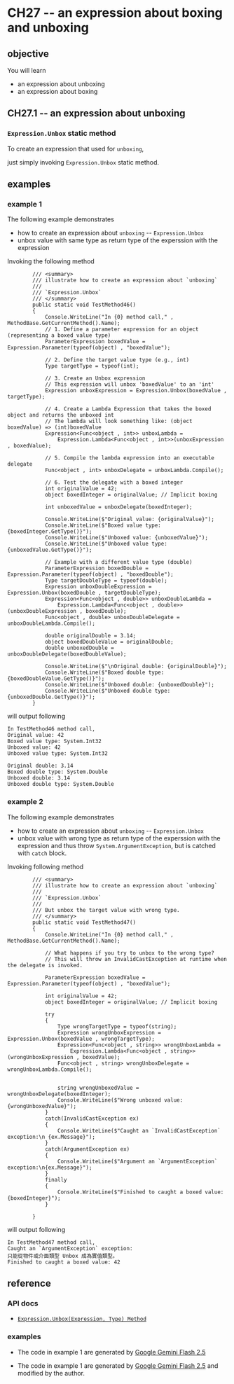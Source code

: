 # CH27 -- an expression about boxing and unboxing
## objective
You will learn

+ an expression about unboxing
+ an expression about boxing

## CH27.1 -- an expression about unboxing
### `Expression.Unbox` static method
To create an expression that used for `unboxing`, 

just simply invoking `Expression.Unbox` static method.

## examples
### example 1
The following example demonstrates

+ how to create an expression about `unboxing` -- `Expression.Unbox`
+ unbox value with same type as return type of the experssion with the expression

Invoking the following method

```
        /// <summary>
        /// illustrate how to create an expression about `unboxing` 
        /// 
        /// `Expression.Unbox`
        /// </summary>
        public static void TestMethod46()
        {
            Console.WriteLine("In {0} method call," , MethodBase.GetCurrentMethod().Name);
            // 1. Define a parameter expression for an object (representing a boxed value type)
            ParameterExpression boxedValue = Expression.Parameter(typeof(object) , "boxedValue");

            // 2. Define the target value type (e.g., int)
            Type targetType = typeof(int);

            // 3. Create an Unbox expression
            // This expression will unbox 'boxedValue' to an 'int'
            Expression unboxExpression = Expression.Unbox(boxedValue , targetType);

            // 4. Create a Lambda Expression that takes the boxed object and returns the unboxed int
            // The lambda will look something like: (object boxedValue) => (int)boxedValue
            Expression<Func<object , int>> unboxLambda =
                Expression.Lambda<Func<object , int>>(unboxExpression , boxedValue);

            // 5. Compile the lambda expression into an executable delegate
            Func<object , int> unboxDelegate = unboxLambda.Compile();

            // 6. Test the delegate with a boxed integer
            int originalValue = 42;
            object boxedInteger = originalValue; // Implicit boxing

            int unboxedValue = unboxDelegate(boxedInteger);

            Console.WriteLine($"Original value: {originalValue}");
            Console.WriteLine($"Boxed value type: {boxedInteger.GetType()}");
            Console.WriteLine($"Unboxed value: {unboxedValue}");
            Console.WriteLine($"Unboxed value type: {unboxedValue.GetType()}");

            // Example with a different value type (double)
            ParameterExpression boxedDouble = Expression.Parameter(typeof(object) , "boxedDouble");
            Type targetDoubleType = typeof(double);
            Expression unboxDoubleExpression = Expression.Unbox(boxedDouble , targetDoubleType);
            Expression<Func<object , double>> unboxDoubleLambda =
                Expression.Lambda<Func<object , double>>(unboxDoubleExpression , boxedDouble);
            Func<object , double> unboxDoubleDelegate = unboxDoubleLambda.Compile();

            double originalDouble = 3.14;
            object boxedDoubleValue = originalDouble;
            double unboxedDouble = unboxDoubleDelegate(boxedDoubleValue);

            Console.WriteLine($"\nOriginal double: {originalDouble}");
            Console.WriteLine($"Boxed double type: {boxedDoubleValue.GetType()}");
            Console.WriteLine($"Unboxed double: {unboxedDouble}");
            Console.WriteLine($"Unboxed double type: {unboxedDouble.GetType()}");
        }
```

will output following

```
In TestMethod46 method call,
Original value: 42
Boxed value type: System.Int32
Unboxed value: 42
Unboxed value type: System.Int32

Original double: 3.14
Boxed double type: System.Double
Unboxed double: 3.14
Unboxed double type: System.Double
```

### example 2
The following example demonstrates

+ how to create an expression about `unboxing` -- `Expression.Unbox`
+ unbox value with wrong type as return type of the experssion with the expression and thus throw `System.ArgumentException`, but is catched with `catch` block.


Invoking following method

```
        /// <summary>
        /// illustrate how to create an expression about `unboxing` 
        /// 
        /// `Expression.Unbox`
        /// 
        /// But unbox the target value with wrong type.
        /// </summary>
        public static void TestMethod47()
        {
            Console.WriteLine("In {0} method call," , MethodBase.GetCurrentMethod().Name);

            // What happens if you try to unbox to the wrong type?
            // This will throw an InvalidCastException at runtime when the delegate is invoked.

            ParameterExpression boxedValue = Expression.Parameter(typeof(object) , "boxedValue");

            int originalValue = 42;
            object boxedInteger = originalValue; // Implicit boxing

            try
            {
                Type wrongTargetType = typeof(string);
                Expression wrongUnboxExpression = Expression.Unbox(boxedValue , wrongTargetType);
                Expression<Func<object , string>> wrongUnboxLambda =
                    Expression.Lambda<Func<object , string>>(wrongUnboxExpression , boxedValue);
                Func<object , string> wrongUnboxDelegate = wrongUnboxLambda.Compile();


                string wrongUnboxedValue = wrongUnboxDelegate(boxedInteger);
                Console.WriteLine($"Wrong unboxed value: {wrongUnboxedValue}");
            }
            catch(InvalidCastException ex)
            {
                Console.WriteLine($"Caught an `InvalidCastException` exception:\n {ex.Message}");
            }
            catch(ArgumentException ex)
            {
                Console.WriteLine($"Argument an `ArgumentException` exception:\n{ex.Message}");
            }
            finally
            {
                Console.WriteLine($"Finished to caught a boxed value: {boxedInteger}");
            }

        }
```

will output following

```
In TestMethod47 method call,
Caught an `ArgumentException` exception:
只能從物件或介面類型 Unbox 成為實值類型。
Finished to caught a boxed value: 42
```

## reference
### API docs
+ [`Expression.Unbox(Expression, Type) Method`](https://learn.microsoft.com/en-us/dotnet/api/system.linq.expressions.expression.unbox?view=net-8.0)

### examples
+ The code in example 1 are generated by [Google Gemini Flash 2.5](https://g.co/gemini/share/3d201e10b65f)

+ The code in example 1 are generated by [Google Gemini Flash 2.5](https://g.co/gemini/share/3d201e10b65f) and modified by the author.